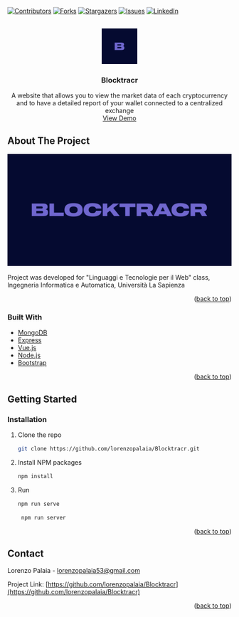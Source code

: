[![Contributors][contributors-shield]][contributors-url]
[![Forks][forks-shield]][forks-url]
[![Stargazers][stars-shield]][stars-url]
[![Issues][issues-shield]][issues-url]
[![LinkedIn][linkedin-shield]][linkedin-url]

<div id="top"></div>

<br />
<div align="center">
  <a href="https://github.com/lorenzopalaia/Blocktracr">
    <img src="logo.png" alt="Logo" width="80" height="80">
  </a>

<h3 align="center">Blocktracr</h3>

  <p align="center">
    A website that allows you to view the market data of each cryptocurrency and to have a detailed report of your wallet connected to a centralized exchange
    <br />
    <a href="https://lorenzopalaia.github.io/Blocktracr">View Demo</a>
  </p>
</div>



<!-- ABOUT THE PROJECT -->
## About The Project

[![Product Name Screen Shot][product-screenshot]](https://lorenzopalaia.github.io/Blocktracr/)

Project was developed for "Linguaggi e Tecnologie per il Web" class, Ingegneria Informatica e Automatica, Università La Sapienza

<p align="right">(<a href="#top">back to top</a>)</p>



### Built With

* [MongoDB](https://www.mongodb.com/)
* [Express](https://expressjs.com/)
* [Vue.js](https://vuejs.org/)
* [Node.js](https://nodejs.org/)
* [Bootstrap](https://getbootstrap.com)

<p align="right">(<a href="#top">back to top</a>)</p>



<!-- GETTING STARTED -->
## Getting Started

### Installation

1. Clone the repo
   ```sh
   git clone https://github.com/lorenzopalaia/Blocktracr.git
   ```
2. Install NPM packages
   ```sh
   npm install
   ```
3. Run
   ```sh
   npm run serve
   ```
   ```sh
    npm run server
   ```
   
<p align="right">(<a href="#top">back to top</a>)</p>



<!-- CONTACT -->
## Contact

Lorenzo Palaia - lorenzopalaia53@gmail.com

Project Link: [https://github.com/lorenzopalaia/Blocktracr](https://github.com/lorenzopalaia/Blocktracr)

<p align="right">(<a href="#top">back to top</a>)</p>



<!-- MARKDOWN LINKS & IMAGES -->
<!-- https://www.markdownguide.org/basic-syntax/#reference-style-links -->
[contributors-shield]: https://img.shields.io/github/contributors/lorenzopalaia/Blocktracr.svg?style=for-the-badge
[contributors-url]: https://github.com/lorenzopalaia/Blocktracr/graphs/contributors
[forks-shield]: https://img.shields.io/github/forks/lorenzopalaia/Blocktracr.svg?style=for-the-badge
[forks-url]: https://github.com/lorenzopalaia/Blocktracr/network/members
[stars-shield]: https://img.shields.io/github/stars/lorenzopalaia/Blocktracr.svg?style=for-the-badge
[stars-url]: https://github.com/lorenzopalaia/Blocktracr/stargazers
[issues-shield]: https://img.shields.io/github/issues/lorenzopalaia/Blocktracr.svg?style=for-the-badge
[issues-url]: https://github.com/lorenzopalaia/Blocktracr/issues
[license-shield]: https://img.shields.io/github/license/lorenzopalaia/Blocktracr.svg?style=for-the-badge
[license-url]: https://github.com/lorenzopalaia/Blocktracr/blob/master/LICENSE.txt
[linkedin-shield]: https://img.shields.io/badge/-LinkedIn-black.svg?style=for-the-badge&logo=linkedin&colorB=555
[linkedin-url]: https://linkedin.com/in/lorenzo-palaia-7177a5202
[product-screenshot]: blocktracr.png

